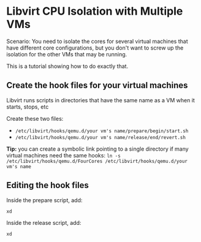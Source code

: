 # Libvirt CPU Isolation with Multiple VMs
Scenario: You need to isolate the cores for several virtual machines that have different core configurations, but you don't want to screw up the isolation for the other VMs that may be running.

This is a tutorial showing how to do exactly that.

## Create the hook files for your virtual machines
Libvirt runs scripts in directories that have the same name as a VM when it starts, stops, etc

Create these two files:
* `/etc/libvirt/hooks/qemu.d/your vm's name/prepare/begin/start.sh`
* `/etc/libvirt/hooks/qemu.d/your vm's name/release/end/revert.sh`

**Tip:** you can create a symbolic link pointing to a single directory if many virtual machines need the same hooks:
`ln -s /etc/libvirt/hooks/qemu.d/FourCores /etc/libvirt/hooks/qemu.d/your vm's name`

## Editing the hook files
Inside the prepare script, add:
```
xd
```

Inside the release script, add:
```
xd
```
